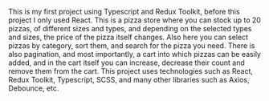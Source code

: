 This is my first project using Typescript and Redux Toolkit, before this project I only used React. This is a pizza store where you can stock up to 20 pizzas, of different sizes and types, and depending on the selected types and sizes, the price of the pizza itself changes. Also here you can select pizzas by category, sort them, and search for the pizza you need. There is also pagination, and most importantly, a cart into which pizzas can be easily added, and in the cart itself you can increase, decrease their count and remove them from the cart. This project uses technologies such as React, Redux Toolkit, Typescript, SCSS, and many other libraries such as Axios, Debounce, etc.
